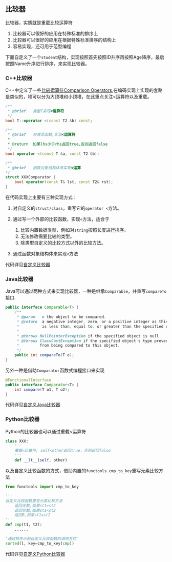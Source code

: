 ## 比较器

比较器，实质就是重载比较运算符
1. 比较器可以很好的应用在特殊标准的排序上
1. 比较器可以很好的应用在根据特殊标准排序的结构上
2. 容易实现，还可用于范型编程

下面自定义了一个`student`结构，实现按照首先按照ID升序再按照Age降序，最后按照Name升序进行排序，来实现比较器。

### C++比较器

C++中定义了一些[比较运算符Comparison Operators](https://en.cppreference.com/w/cpp/language/operator_comparison),在编码实现上实现的套路是类似的，堆可以分为大顶堆和小顶堆，在此重点关注<运算符以及重载。

```C++
/**
 * @brief   类型T实现<运算符
 */
bool T::operator <(const T2 &b) const;

/**
 * @brief   非成员函数,实现<运算符
 * 
 * @return  如果lhs小于rhs返回true,否则返回false
 */
bool operator <(const T &a, const T2 &b);

/**
 * @brief	函数对象结构体来实现<运算
*/
struct XXXComparator {
    bool operator(const T& lst, const T2& rst);
}
```

在代码实现上主要有三种实现方式：

1.  对自定义的`struct/class`，重写它的`operator <`方法。
2.  通过写一个外部的比较函数，实现`<`方法，适合于
    1.  比较内置数据类型，例如对`string`按照长度进行排序。
    2.  无法修改需要比较的类型。
    3.  除类型自定义的比较方式以外的比较方法。

3. 通过函数对象结构体来实现`<`方法

代码详见[自定义比较器](https://github.com/DepInjoy/geektime/blob/main/algorithm/CPP/Comparator/CustomComparator.cpp)

### Java比较器

Java可以通过两种方式来实现比较器，一种是继承`Comparable`，并重写`compareTo`接口.

```java
public interface Comparable<T> {
    /**
     * @param   o the object to be compared.
     * @return  a negative integer, zero, or a positive integer as this object
     *          is less than, equal to, or greater than the specified object.
     *
     * @throws NullPointerException if the specified object is null
     * @throws ClassCastException if the specified object's type prevents it
     *         from being compared to this object.
     */
    public int compareTo(T o);
}
```

另外一种是借助`Comparator`函数式编程接口来实现

```java
@FunctionalInterface
public interface Comparator<T> {
    int compare(T o1, T o2);
}
```

代码详见[自定义Java比较器](https://github.com/DepInjoy/geektime/blob/main/algorithm/Java/algorithm-project/src/main/java/algorithm/training/struct/Heap/C06_01_Comparator.java)



### Python比较器

Python的比较器也可以通过重载<运算符

```python
class XXX:
    '''
    重载<运算符, self<other返回true，否则返回false
    '''
	def __lt__(self, other)
```

以及自定义比较函数的方式，借助内置的`functools.cmp_to_key`重写元素比较方法

```python
from functools import cmp_to_key

'''
自定义比较函数重写元素比较方法
	返回正数,如果st1>st2
    返回负数,如果st1<st2
    返回0,如果st1=st2
'''
def cmp(t1, t2):
    ......

'通过排序示例自定义比较函数的调用方式'
sorted(l, key=cmp_to_key(cmp))
```

代码详见[自定义Python比较器](https://github.com/DepInjoy/geektime/blob/main/algorithm/Python/Comparator/CustomComparator.py)
